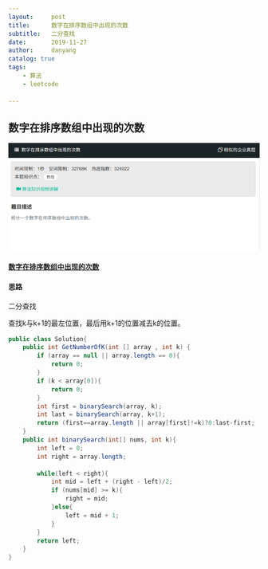 ```yaml
---
layout:     post
title:      数字在排序数组中出现的次数
subtitle:   二分查找
date:       2019-11-27
author:     danyang
catalog: true
tags:
    - 算法
    - leetcode

---
```


## 数字在排序数组中出现的次数

![](../img/数字在排序数组中出现的次数.png)

#### [数字在排序数组中出现的次数](https://www.nowcoder.com/practice/70610bf967994b22bb1c26f9ae901fa2?tpId=13&tqId=11190&tPage=2&rp=1&ru=%2Fta%2Fcoding-interviews&qru=%2Fta%2Fcoding-interviews%2Fquestion-ranking)

#### 思路

二分查找

查找k与k+1的最左位置，最后用k+1的位置减去k的位置。

```java
public class Solution{
    public int GetNumberOfK(int [] array , int k) {
		if (array == null || array.length == 0){
            return 0;
        }
        if (k < array[0]){
            return 0;
        }
        int first = binarySearch(array, k);
        int last = binarySearch(array, k+1);
        return (first==array.length || array[first]!=k)?0:last-first;
    }
    public int binarySearch(int[] nums, int k){
        int left = 0;
        int right = array.length;
        
        while(left < right){
            int mid = left + (right - left)/2;
            if (nums[mid] >= k){
                right = mid;
            }else{
                left = mid + 1;
            }
        }
        return left;
    }
}
```

